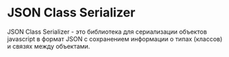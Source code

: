 # JSON Class Serializer
JSON Class Serializer - это библиотека для сериализации объектов javascript в формат JSON с сохранением информации о типах (классов) и связях между объектами.
